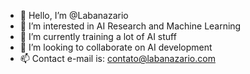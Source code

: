 - 👋 Hello, I’m @Labanazario
- 👀 I’m interested in AI Research and Machine Learning
- 🌱 I’m currently training a lot of AI stuff
- 💞️ I’m looking to collaborate on AI development
- 📫 Contact e-mail is: contato@labanazario.com

<!---
Labanazario/Labanazario is a ✨ special ✨ repository because its `README.md` (this file) appears on your GitHub profile.
You can click the Preview link to take a look at your changes.
--->
